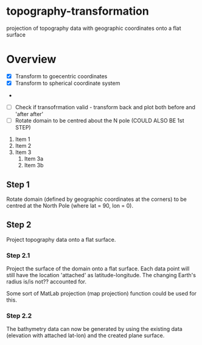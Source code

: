 # topography-transformation
projection of topography data with geographic coordinates onto a flat surface

# Overview

- [x] Transform to goecentric coordinates
- [x] Transform to spherical coordinate system
- 
- [ ] Check if transofrmation valid - transform back and plot both before and 'after after'  
- [ ] Rotate domain to be centred about the N pole (COULD ALSO BE 1st STEP)

1. Item 1
1. Item 2
1. Item 3
   1. Item 3a
   1. Item 3b

## Step 1
Rotate domain (defined by geographic coordinates at the corners) to be centred at the North Pole (where lat = 90, lon = 0). 

## Step 2
Project topography data onto a flat surface. 

### Step 2.1 
Project the surface of the domain onto a flat surface. Each data point will still have the location 'attached' as latitude-longitude. The changing Earth's radius is/is not?? accounted for. 

Some sort of MatLab projection (map projection) function could be used for this.
### Step 2.2
The bathymetry data can now be generated by using the existing data (elevation with attached lat-lon) and the created plane surface. 

